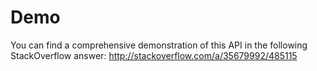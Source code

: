 # Demo

You can find a comprehensive demonstration of this API in the following StackOverflow answer: http://stackoverflow.com/a/35679992/485115
